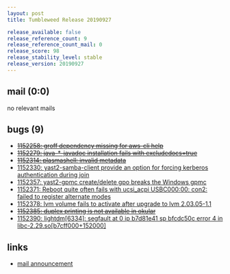 ```yaml
---
layout: post
title: Tumbleweed Release 20190927

release_available: false
release_reference_count: 9
release_reference_count_mail: 0
release_score: 98
release_stability_level: stable
release_version: 20190927
---
```


## mail (0:0)

no relevant mails

## bugs (9)

<!--more-->

- ~~[1152258: groff dependency missing for aws-cli help](https://bugzilla.opensuse.org/show_bug.cgi?id=1152258)~~
- ~~[1152279: java-*-javadoc installation fails with excludedocs=true](https://bugzilla.opensuse.org/show_bug.cgi?id=1152279)~~
- ~~[1152314: plasmashell: invalid metadata](https://bugzilla.opensuse.org/show_bug.cgi?id=1152314)~~
- [1152330: yast2-samba-client provide an option for forcing kerberos authentication during join](https://bugzilla.opensuse.org/show_bug.cgi?id=1152330)
- [1152357: yast2-gpmc create/delete gpo breaks the Windows gpmc](https://bugzilla.opensuse.org/show_bug.cgi?id=1152357)
- [1152371: Reboot quite often fails with ucsi_acpi USBC000:00: con2: failed to register alternate modes](https://bugzilla.opensuse.org/show_bug.cgi?id=1152371)
- [1152378: lvm volume fails to activate after upgrade to lvm 2.03.05-1.1](https://bugzilla.opensuse.org/show_bug.cgi?id=1152378)
- ~~[1152385: duplex printing is not available in okular](https://bugzilla.opensuse.org/show_bug.cgi?id=1152385)~~
- [1152390: lightdm\[6334\]: segfault at 0 ip b7d81e41 sp bfcdc50c error 4 in libc-2.29.so\[b7cff000+152000\]](https://bugzilla.opensuse.org/show_bug.cgi?id=1152390)



## links

- [mail announcement](https://lists.opensuse.org/opensuse-factory/2019-10/msg00000.html)
